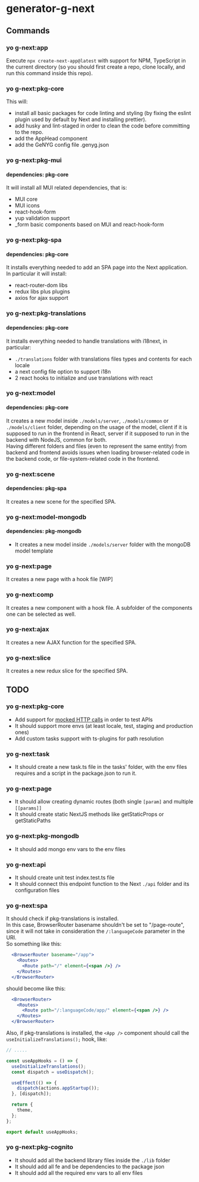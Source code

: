 # generator-g-next

## Commands

### yo g-next:app

Execute `npx create-next-app@latest` with support for NPM, TypeScript in the current directory (so you should first create a repo, clone locally, and run this command inside this repo).

### yo g-next:pkg-core

This will:
- install all basic packages for code linting and styling (by fixing the eslint plugin used by default by Next and installing prettier).
- add husky and lint-staged in order to clean the code before committing to the repo.
- add the AppHead component
- add the GeNYG config file .genyg.json

### yo g-next:pkg-mui

#### dependencies: pkg-core

It will install all MUI related dependencies, that is:
- MUI core
- MUI icons
- react-hook-form
- yup validation support
- _form basic components based on MUI and react-hook-form

### yo g-next:pkg-spa

#### dependencies: pkg-core

It installs everything needed to add an SPA page into the Next application.\
In particular it will install:
- react-router-dom libs
- redux libs plus plugins
- axios for ajax support

### yo g-next:pkg-translations

#### dependencies: pkg-core

It installs everything needed to handle translations with i18next, in particular:
- `./translations` folder with translations files types and contents for each locale
- a next config file option to support i18n
- 2 react hooks to initialize and use translations with react

### yo g-next:model

#### dependencies: pkg-core

It creates a new model inside `./models/server`, `./models/common` or `./models/client` folder, depending on the usage of the model, client if it is supposed to run in the frontend in React, server if it supposed to run in the backend with NodeJS, common for both.\
Having different folders and files (even to represent the same entity) from backend and frontend avoids issues when loading browser-related code in the backend code, or file-system-related code in the frontend.

### yo g-next:scene

#### dependencies: pkg-spa

It creates a new scene for the specified SPA.

### yo g-next:model-mongodb

#### dependencies: pkg-mongodb

- It creates a new model inside `./models/server` folder with the mongoDB model template

### yo g-next:page

It creates a new page with a hook file [WIP]

### yo g-next:comp

It creates a new component with a hook file. A subfolder of the components one can be selected as well.

### yo g-next:ajax

It creates a new AJAX function for the specified SPA.

### yo g-next:slice

It creates a new redux slice for the specified SPA.

## TODO

### yo g-next:pkg-core

- Add support for [mocked HTTP calls](https://www.paigeniedringhaus.com/blog/how-to-unit-test-next-js-api-routes-with-typescript) in order to test APIs
- It should support more envs (at least locale, test, staging and production ones)
- Add custom tasks support with ts-plugins for path resolution

### yo g-next:task

- It should create a new task.ts file in the tasks' folder, with the env files requires and a script in the package.json to run it. 

### yo g-next:page

- It should allow creating dynamic routes (both single `[param]` and multiple `[[params]]`
- It should create static NextJS methods like getStaticProps or getStaticPaths

### yo g-next:pkg-mongodb

- It should add mongo env vars to the env files

### yo g-next:api

- It should create unit test index.test.ts file
- It should connect this endpoint function to the Next `./api` folder and its configuration files

### yo g-next:spa

It should check if pkg-translations is installed.\
In this case, BrowserRouter basename shouldn't be set to "/page-route", since it will not take in consideration the `/:languageCode` parameter in the URI.\
So something like this:
```jsx
  <BrowserRouter basename="/app">
    <Routes>
      <Route path="/" element={<span />} />
    </Routes>
  </BrowserRouter>
```
should become like this:
```jsx
  <BrowserRouter>
    <Routes>
      <Route path="/:languageCode/app/" element={<span />} />
    </Routes>
  </BrowserRouter>
```
Also, if pkg-translations is installed, the `<App />` component should call the `useInitializeTranslations();` hook, like:
```jsx
// .....

const useAppHooks = () => {
  useInitializeTranslations();
  const dispatch = useDispatch();

  useEffect(() => {
    dispatch(actions.appStartup());
  }, [dispatch]);

  return {
    theme,
  };
};

export default useAppHooks;
```

### yo g-next:pkg-cognito

- It should add all the backend library files inside the `./lib` folder
- It should add all fe and be dependencies to the package json
- It should add all the required env vars to all env files
